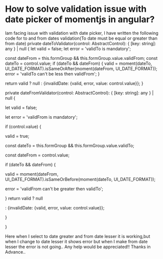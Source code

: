 
# How to solve validation issue with date picker of momentjs in angular?

Iam facing issue with validation with date picker,
I have written the following code for to and from dates validation(To date must be equal or greater than from date)
private dateToValidator(control: AbstractControl): { [key: string]: any } | null {
let valid = false;
let error = 'validTo is mandatory';

const dateFrom = this.formGroup && this.formGroup.value.validFrom;
const dateTo = control.value;
if (dateTo && dateFrom) {
  valid = moment(dateTo, UI_DATE_FORMAT).isSameOrAfter(moment(dateFrom, UI_DATE_FORMAT));
  error = 'validTo can\'t be less then validFrom';
}

return valid ? null
  : {invalidDate: {valid, error, value: control.value}};
}

private dateFromValidator(control: AbstractControl): { [key: string]: any } | null {

let valid = false;

let error = 'validFrom is mandatory';



if (control.value) {

  valid = true;

  const dateTo = this.formGroup && this.formGroup.value.validTo;

const dateFrom = control.value;

if (dateTo && dateFrom) {

  valid = moment(dateFrom, UI_DATE_FORMAT).isSameOrBefore(moment(dateTo, UI_DATE_FORMAT));

  error = 'validFrom can\'t be greater then validTo';

}
return valid ? null

  : {invalidDate: {valid, error, value: control.value}};

}

}

Here when I select to date greater and from date lesser it is working,but when I change to date lesser it shows error but when I make from date lesser the error is not going..
Any help would be appreciated!!
Thanks in Advance..

        